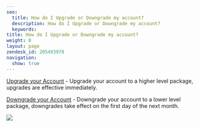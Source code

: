 ```yaml
---
seo:
  title: How do I Upgrade or Downgrade my account?
  description: How do I Upgrade or Downgrade my account?
  keywords:
title: How do I Upgrade or Downgrade my account?
weight: 0
layout: page
zendesk_id: 205493978
navigation:
  show: true
---
```


[Upgrade your Account](https://app.sendgrid.com/settings/billing) - Upgrade your account to a higher level package, upgrades are effective immediately. 

[Downgrade your Account](https://app.sendgrid.com/settings/billing) - Downgrade your account to a lower level package, downgrades take effect on the first day of the next month.

![]({{root_url}}/images/2015-05-26_1028.png)

 
